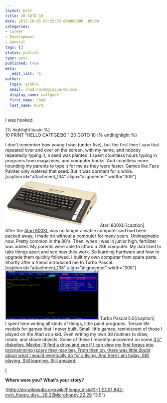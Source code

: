 ```yaml
---
layout: post
title: 20 GOTO 10
date: 2012-10-05 07:25:35.000000000 -05:00
categories:
- Career
- Development
- General
tags: []
status: publish
type: post
published: true
meta:
  _edit_last: '1'
author:
  login: gibble
  email: chad.hurd@gcsquared.com
  display_name: caffgeek
  first_name: Chad
  last_name: Hurd
---
```

I was hooked.

{% highlight basic %}    
10 PRINT "HELLO CAFFGEEK! "
20 GOTO 10
{% endhighlight %}

I don't remember how young I was (under five), but the first time I saw that repeated over and over on the screen, with my name, and nobody repeatedly typing it, a seed was planted. I spent countless hours typing in programs from magazines, and computer books. And countless more hounding my parents to type it for me as they were faster. Games like Face Painter only watered that seed. But it was dormant for a while.  
 [caption id="attachment_134" align="aligncenter" width="300"][![Atari 800XL](/assets/800px-Atari-800XL-300x153.jpg "Atari 800XL")](/assets/800px-Atari-800XL.jpg) Atari 800XL[/caption]  
 After the [Atari 800XL](http://en.wikipedia.org/wiki/Atari_8-bit_family#Newer_XL_machines "Atari 800XL") was no longer a viable computer and had been packed away, I made do without a computer for many years. Unimaginable now. Pretty common in the 80's. Then, when I was in junior high, fertilizer was added. My parents were able to afford a 286 computer. My dad liked to take things apart and see how they work. So learning hardware and how to upgrade them quickly followed. I built my own computer from spare parts. Shortly after a friend introduced me to Turbo Pascal.  
 [caption id="attachment_138" align="aligncenter" width="300"][![Turbo Pascal](/assets/tp5-300x159.png "Turbo Pascal")](/assets/tp5.png) Turbo Pascal 5.0[/caption]  
 I spent time writing all kinds of things, little paint programs. Terrain tile models for games that I never built. Small little games, reminiscent of those I played on the Atari as a kid. Even writing my own 3d routines to draw, rotate, and shade objects. Some of these I recently uncovered on some [3.5" diskettes. Maybe I'll find a drive and see if I can view my first forays into programming (scary they may be). From then on, there was little doubt about what I would eventually do for a living. And here I am today. Still playing. Still learning. Still amazed.](http://en.wikipedia.org/wiki/Floppy_disk#3+1.E2.81.842-inch_floppy_disk_.28.22Microfloppy.22.29 "3.5")

[

**Where were you? What's your story?**

](http://en.wikipedia.org/wiki/Floppy_disk#3+1.E2.81.842-inch_floppy_disk_.28.22Microfloppy.22.29 "3.5")